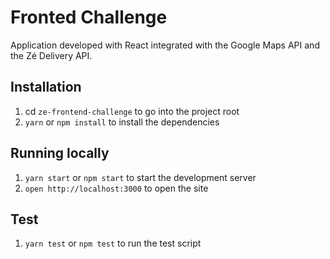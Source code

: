 # Fronted Challenge

Application developed with React integrated with the Google Maps API and the Zé Delivery API.

## Installation

1. cd `ze-frontend-challenge` to go into the project root
2. `yarn` or `npm install` to install the dependencies

## Running locally

1. `yarn start` or `npm start` to start the development server
2. `open http://localhost:3000` to open the site

## Test

1. `yarn test` or `npm test` to run the test script
